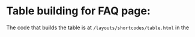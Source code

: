 # Table building for FAQ page: 
The code that builds the table is at `/layouts/shortcodes/table.html` in the <script> section.   
Ensure that all cells in the csv file: 

1. Do not contain new lines
2. if you wnat them to have `,` commas in the text, ensure the text is wrapped in `"` quotes.
